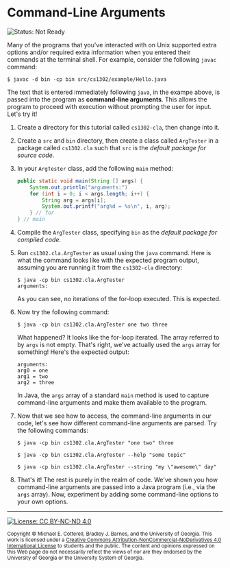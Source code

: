 # Command-Line Arguments

![Status: Not Ready](https://img.shields.io/badge/Status-Not%20Ready-red.svg)

Many of the programs that you've interacted with on Unix supported extra options
and/or required extra information when you entered their commands at the terminal
shell. For example, consider the following `javac` command:

```
$ javac -d bin -cp bin src/cs1302/example/Hello.java
```

The text that is entered immediately following `java`, in the exampe above, is
passed into the program as __command-line arguments__. This allows the program
to proceed with execution without prompting the user for input. Let's try it!

1. Create a directory for this tutorial called `cs1302-cla`, then change into it.

1. Create a `src` and `bin` directory, then create a class called `ArgTester` in 
   a package called `cs1302.cla` such that `src` is the _default package for source code_.
   
1. In your `ArgTester` class, add the following `main` method:

   ```java
   public static void main(String [] args) {
       System.out.println("arguments:")
       for (int i = 0; i < args.length; i++) {
           String arg = args[i];
           System.out.printf("arg%d = %s\n", i, arg);
       } // for
   } // main
   ```
   
1. Compile the `ArgTester` class, specifying `bin` as the _default package for compiled code_.

1. Run `cs1302.cla.ArgTester` as usual using the `java` command. Here is what the command looks
   like with the expected program output, assuming you are running it from the `cs1302-cla`
   directory: 
   
   ```
   $ java -cp bin cs1302.cla.ArgTester
   arguments:
   ```
   
   As you can see, no iterations of the for-loop executed. This is expected.  
   
1. Now try the following command:

   ```
   $ java -cp bin cs1302.cla.ArgTester one two three
   ```
   
   What happened? It looks like the for-loop iterated. The array referred to by `args` is not
   empty. That's right, we've actually used the `args` array for something! Here's the
   expected output:
   
   ```
   arguments:
   arg0 = one
   arg1 = two
   arg2 = three
   ```
   
   In Java, the `args` array of a standard `main` method is used to capture command-line
   arguments and make them available to the program.
   
1. Now that we see how to access, the command-line arguments in our code, let's see how
   different command-line arguments are parsed. Try the following commands:
   
   ```
   $ java -cp bin cs1302.cla.ArgTester "one two" three
   ```
   
   ```
   $ java -cp bin cs1302.cla.ArgTester --help "some topic"
   ```
   
   ```
   $ java -cp bin cs1302.cla.ArgTester --string "my \"awesome\" day"
   ```
   
2. That's it! The rest is purely in the realm of code. We've shown you how command-line
   arguments are passed into a Java program (i.e., via the `args` array). Now, experiment
   by adding some command-line options to your own options.
   
<hr/>

[![License: CC BY-NC-ND 4.0](https://img.shields.io/badge/License-CC%20BY--NC--ND%204.0-lightgrey.svg)](http://creativecommons.org/licenses/by-nc-nd/4.0/)

<small>
Copyright &copy; Michael E. Cotterell, Bradley J. Barnes, and the University of Georgia.
This work is licensed under a <a rel="license" href="http://creativecommons.org/licenses/by-nc-nd/4.0/">Creative Commons Attribution-NonCommercial-NoDerivatives 4.0 International License</a> to students and the public.
The content and opinions expressed on this Web page do not necessarily reflect the views of nor are they endorsed by the University of Georgia or the University System of Georgia.
</small>
